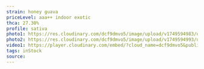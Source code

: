 ```yaml
---
strain: honey guava
priceLevel: aaa++ indoor exotic
thca: 27.30%
profile: sativa
photo1: https://res.cloudinary.com/dcf9dmvo5/image/upload/v1749594983/ultra-ex_sativa_honey-guava_1_lmreb0.jpg
photo2: https://res.cloudinary.com/dcf9dmvo5/image/upload/v1749594993/ultra-ex_sativa_honey-guava_2_weyws5.jpg
video1: https://player.cloudinary.com/embed/?cloud_name=dcf9dmvo5&public_id=ultra-ex_sativa_honey-guava_aqlnmy&profile=flower
tags: inStock
source:
---
```

